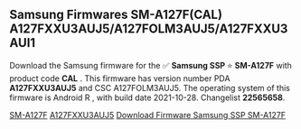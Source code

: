 <h2>Samsung Firmwares SM-A127F(CAL) A127FXXU3AUJ5/A127FOLM3AUJ5/A127FXXU3AUI1</h2>
Download the Samsung firmware for the ✅ <strong>Samsung SSP </strong> ⭐ <strong>SM-A127F</strong> with product code <strong>CAL</strong> . This firmware has version number PDA <strong>A127FXXU3AUJ5</strong> and CSC A127FOLM3AUJ5. The operating system of this firmware is Android R , with build date 2021-10-28. Changelist <strong>22565658</strong>.


[SM-A127F](https://samfirm.shop/samsung/model/SM-A127F)
[A127FXXU3AUJ5](https://samfirm.shop/samsung/pda/A127FXXU3AUJ5)
[Download Firmware Samsung SSP SM-A127F](https://samfirm.shop/samsung/firmware/475741)
